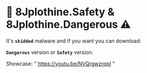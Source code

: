 # 🔰 8Jplothine.Safety & 8Jplothine.Dangerous ⚠

It's **`skidded`** malware and if you want you can download:

**`Dangerous`** version or **`Safety`** version.

Showcase: " https://youtu.be/NVQrgwzrqpI "
